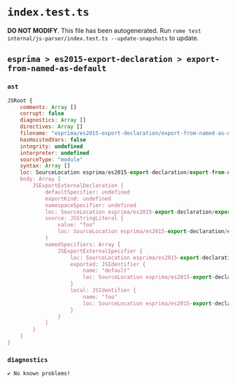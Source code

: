 # `index.test.ts`

**DO NOT MODIFY**. This file has been autogenerated. Run `rome test internal/js-parser/index.test.ts --update-snapshots` to update.

## `esprima > es2015-export-declaration > export-from-named-as-default`

### `ast`

```javascript
JSRoot {
	comments: Array []
	corrupt: false
	diagnostics: Array []
	directives: Array []
	filename: "esprima/es2015-export-declaration/export-from-named-as-default/input.js"
	hasHoistedVars: false
	integrity: undefined
	interpreter: undefined
	sourceType: "module"
	syntax: Array []
	loc: SourceLocation esprima/es2015-export-declaration/export-from-named-as-default/input.js 1:0-2:0
	body: Array [
		JSExportExternalDeclaration {
			defaultSpecifier: undefined
			exportKind: undefined
			namespaceSpecifier: undefined
			loc: SourceLocation esprima/es2015-export-declaration/export-from-named-as-default/input.js 1:0-1:35
			source: JSStringLiteral {
				value: "foo"
				loc: SourceLocation esprima/es2015-export-declaration/export-from-named-as-default/input.js 1:29-1:34
			}
			namedSpecifiers: Array [
				JSExportExternalSpecifier {
					loc: SourceLocation esprima/es2015-export-declaration/export-from-named-as-default/input.js 1:8-1:22
					exported: JSIdentifier {
						name: "default"
						loc: SourceLocation esprima/es2015-export-declaration/export-from-named-as-default/input.js 1:15-1:22 (default)
					}
					local: JSIdentifier {
						name: "foo"
						loc: SourceLocation esprima/es2015-export-declaration/export-from-named-as-default/input.js 1:8-1:11 (foo)
					}
				}
			]
		}
	]
}
```

### `diagnostics`

```
✔ No known problems!

```
